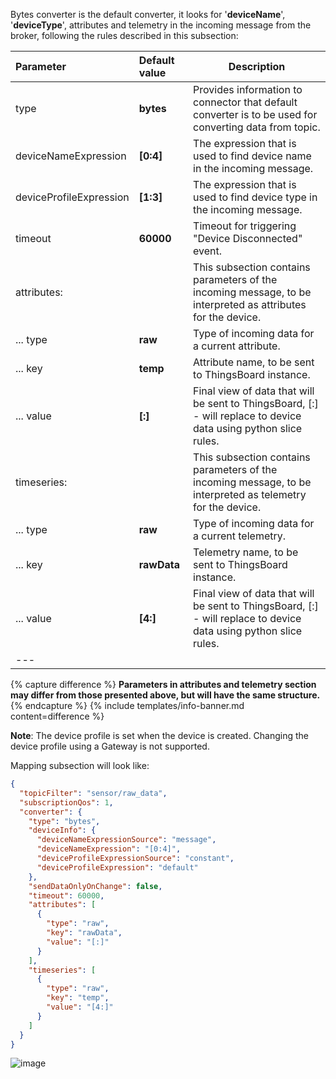 Bytes converter is the default converter, it looks for '**deviceName**', '**deviceType**', attributes and telemetry in the incoming 
message from the broker, following the rules described in this subsection:

| **Parameter**           | **Default value** | **Description**                                                                                                  |
|:------------------------|:------------------|------------------------------------------------------------------------------------------------------------------|
| type                    | **bytes**         | Provides information to connector that default converter is to be used for converting data from topic.           |
| deviceNameExpression    | **[0:4]**         | The expression that is used to find device name in the incoming message.                                         |
| deviceProfileExpression | **[1:3]**         | The expression that is used to find device type in the incoming message.                                         |
| timeout                 | **60000**         | Timeout for triggering "Device Disconnected" event.                                                              |
| attributes:             |                   | This subsection contains parameters of the incoming message, to be interpreted as attributes for the device.     |
| ... type                | **raw**           | Type of incoming data for a current attribute.                                                                   |
| ... key                 | **temp**          | Attribute name, to be sent to ThingsBoard instance.                                                              |
| ... value               | **[:]**           | Final view of data that will be sent to ThingsBoard, [:] - will replace to device data using python slice rules. |
| timeseries:             |                   | This subsection contains parameters of the incoming message, to be interpreted as telemetry for the device.      |
| ... type                | **raw**           | Type of incoming data for a current telemetry.                                                                   |
| ... key                 | **rawData**       | Telemetry name, to be sent to ThingsBoard instance.                                                              |
| ... value               | **[4:]**          | Final view of data that will be sent to ThingsBoard, [:] - will replace to device data using python slice rules. |
| ---                     

{% capture difference %}
**Parameters in attributes and telemetry section may differ from those presented above, but will have the same structure.**  
{% endcapture %}
{% include templates/info-banner.md content=difference %}

**Note**: The device profile is set when the device is created. Changing the device profile using a Gateway is not supported.

Mapping subsection will look like:
```json
{
  "topicFilter": "sensor/raw_data",
  "subscriptionQos": 1,
  "converter": {
    "type": "bytes",
    "deviceInfo": {
      "deviceNameExpressionSource": "message",
      "deviceNameExpression": "[0:4]",
      "deviceProfileExpressionSource": "constant",
      "deviceProfileExpression": "default"
    },
    "sendDataOnlyOnChange": false,
    "timeout": 60000,
    "attributes": [
      {
        "type": "raw",
        "key": "rawData",
        "value": "[:]"
      }
    ],
    "timeseries": [
      {
        "type": "raw",
        "key": "temp",
        "value": "[4:]"
      }
    ]
  }
}
```

![image](https://img.thingsboard.io/gateway/mqtt-connector/data-conversion-advanced-bytes-1-ce.png)